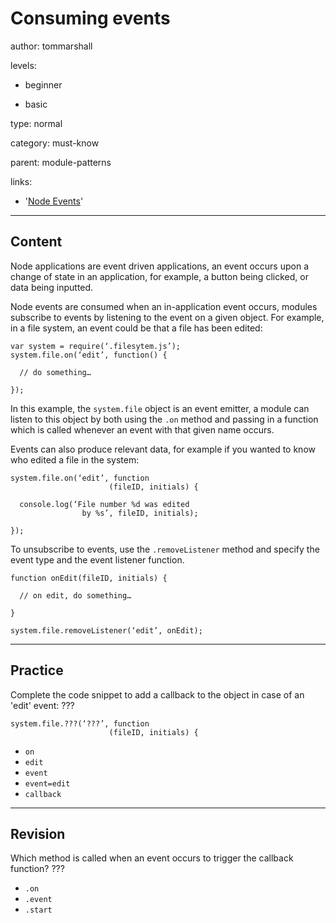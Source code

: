 # Consuming events
author: tommarshall

levels:

  - beginner

  - basic

type: normal

category: must-know

parent: module-patterns

links:
- '[Node Events](https://nodesource.com/blog/understanding-the-nodejs-event-loop/)'

---
## Content
Node applications are event driven applications, an event occurs upon a change of state in an application, for example, a button being clicked, or data being inputted.

Node events are consumed when an in-application event occurs, modules subscribe to events by listening to the event on a given object. For example, in a file system, an event could be that a file has been edited:

```
var system = require(‘.filesytem.js’);
system.file.on(‘edit’, function() {

  // do something…

});
```
In this example, the `system.file` object is an event emitter, a module can listen to this object by both using the `.on` method and passing in a function which is called whenever an event with that given name occurs.

Events can also produce relevant data, for example if you wanted to know who edited a file in the system:
```
system.file.on(‘edit’, function
                      (fileID, initials) {

  console.log(‘File number %d was edited
                by %s’, fileID, initials);

});
```

To unsubscribe to events, use the `.removeListener`  method and specify the event type and the event listener function.
```
function onEdit(fileID, initials) {

  // on edit, do something…

}

system.file.removeListener(‘edit’, onEdit);
```


---
## Practice

Complete the code snippet to add a callback to the object in case of an 'edit' event:
???

```
system.file.???(‘???’, function
                      (fileID, initials) {
```
* `on`
* `edit`
* `event`
* `event=edit`
* `callback`
---
## Revision

Which method is called when an event occurs to trigger the callback function?
???

* `.on`
* `.event`
* `.start`

